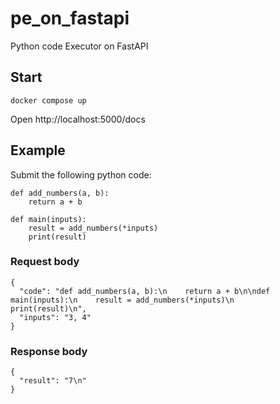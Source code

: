 # pe_on_fastapi
Python code Executor on FastAPI

## Start
```
docker compose up
```
Open http://localhost:5000/docs

## Example

Submit the following python code:
```
def add_numbers(a, b):
    return a + b

def main(inputs):
    result = add_numbers(*inputs)
    print(result)
```


### Request body
```
{
  "code": "def add_numbers(a, b):\n    return a + b\n\ndef main(inputs):\n    result = add_numbers(*inputs)\n    print(result)\n",
  "inputs": "3, 4"
}
```

### Response body
```
{
  "result": "7\n"
}
```
